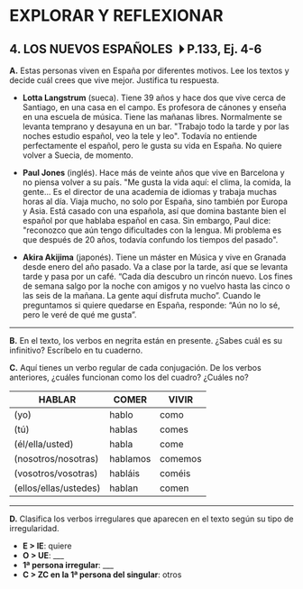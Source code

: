 
# EXPLORAR Y REFLEXIONAR

## 4. LOS NUEVOS ESPAÑOLES  ⏵ P.133, Ej. 4-6

**A.** Estas personas viven en España por diferentes motivos. Lee los textos y decide cuál crees que vive mejor. Justifica tu respuesta.

- **Lotta Langstrum** (sueca). Tiene 39 años y hace dos que vive cerca de Santiago, en una casa en el campo. Es profesora de cánones y enseña en una escuela de música. Tiene las mañanas libres. Normalmente se levanta temprano y desayuna en un bar. "Trabajo todo la tarde y por las noches estudio español, veo la tele y leo". Todavía no entiende perfectamente el español, pero le gusta su vida en España. No quiere volver a Suecia, de momento.

- **Paul Jones** (inglés). Hace más de veinte años que vive en Barcelona y no piensa volver a su país. "Me gusta la vida aquí: el clima, la comida, la gente... Es el director de una academia de idiomas y trabaja muchas horas al día. Viaja mucho, no solo por España, sino también por Europa y Asia. Está casado con una española, así que domina bastante bien el español por que hablaba español en casa. Sin embargo, Paul dice: "reconozco que aún tengo dificultades con la lengua. Mi problema es que después de 20 años, todavía confundo los tiempos del pasado".

- **Akira Akijima** (japonés). Tiene un máster en Música y vive en Granada desde enero del año pasado. Va a clase por la tarde, así que se levanta tarde y pasa por un café. “Cada día descubro un rincón nuevo. Los fines de semana salgo por la noche con amigos y no vuelvo hasta las cinco o las seis de la mañana. La gente aquí disfruta mucho”. Cuando le preguntamos si quiere quedarse en España, responde: “Aún no lo sé, pero le veré de qué me gusta”.

---

**B.** En el texto, los verbos en negrita están en presente. ¿Sabes cuál es su infinitivo? Escríbelo en tu cuaderno.

**C.** Aquí tienes un verbo regular de cada conjugación. De los verbos anteriores, ¿cuáles funcionan como los del cuadro? ¿Cuáles no?

| **HABLAR** | **COMER** | **VIVIR** |
|------------|-----------|-----------|
| (yo)       | hablo     | como      | vivo      |
| (tú)       | hablas    | comes     | vives     |
| (él/ella/usted) | habla | come      | vive      |
| (nosotros/nosotras) | hablamos | comemos | vivimos   |
| (vosotros/vosotras) | habláis | coméis  | vivís     |
| (ellos/ellas/ustedes) | hablan | comen   | viven     |

---

**D.** Clasifica los verbos irregulares que aparecen en el texto según su tipo de irregularidad.

- **E > IE**: quiere
- **O > UE**: ___
- **1ª persona irregular**: ___
- **C > ZC en la 1ª persona del singular**: otros
